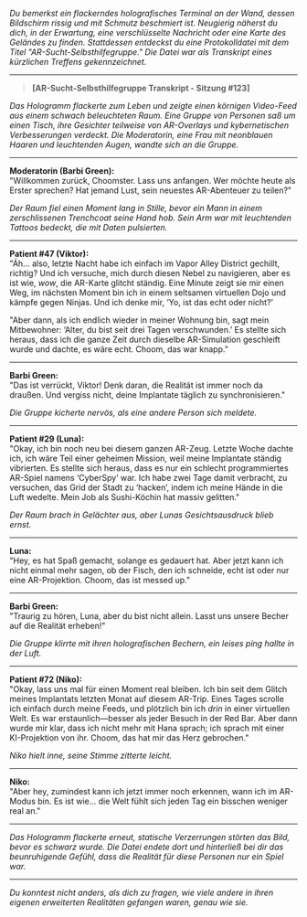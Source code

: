 _Du bemerkst ein flackerndes holografisches Terminal an der Wand, dessen Bildschirm rissig und mit Schmutz beschmiert ist. Neugierig näherst du dich, in der Erwartung, eine verschlüsselte Nachricht oder eine Karte des Geländes zu finden. Stattdessen entdeckst du eine Protokolldatei mit dem Titel "AR-Sucht-Selbsthilfegruppe." Die Datei war als Transkript eines kürzlichen Treffens gekennzeichnet._

---

> **[AR-Sucht-Selbsthilfegruppe Transkript - Sitzung #123]**

_Das Hologramm flackerte zum Leben und zeigte einen körnigen Video-Feed aus einem schwach beleuchteten Raum. Eine Gruppe von Personen saß um einen Tisch, ihre Gesichter teilweise von AR-Overlays und kybernetischen Verbesserungen verdeckt. Die Moderatorin, eine Frau mit neonblauen Haaren und leuchtenden Augen, wandte sich an die Gruppe._

---

**Moderatorin (Barbi Green):**  
"Willkommen zurück, Choomster. Lass uns anfangen. Wer möchte heute als Erster sprechen? Hat jemand Lust, sein neuestes AR-Abenteuer zu teilen?"

_Der Raum fiel einen Moment lang in Stille, bevor ein Mann in einem zerschlissenen Trenchcoat seine Hand hob. Sein Arm war mit leuchtenden Tattoos bedeckt, die mit Daten pulsierten._

---

**Patient #47 (Viktor):**  
"Äh... also, letzte Nacht habe ich einfach im Vapor Alley District gechillt, richtig? Und ich versuche, mich durch diesen Nebel zu navigieren, aber es ist wie, _wow_, die AR-Karte glitcht ständig. Eine Minute zeigt sie mir einen Weg, im nächsten Moment bin ich in einem seltsamen virtuellen Dojo und kämpfe gegen Ninjas. Und ich denke mir, ‘Yo, ist das echt oder nicht?’

"Aber dann, als ich endlich wieder in meiner Wohnung bin, sagt mein Mitbewohner: ‘Alter, du bist seit drei Tagen verschwunden.’ Es stellte sich heraus, dass ich die ganze Zeit durch dieselbe AR-Simulation geschleift wurde und dachte, es wäre echt. Choom, das war knapp."

---

**Barbi Green:**  
"Das ist verrückt, Viktor! Denk daran, die Realität ist immer noch da draußen. Und vergiss nicht, deine Implantate täglich zu synchronisieren."

_Die Gruppe kicherte nervös, als eine andere Person sich meldete._

---

**Patient #29 (Luna):**  
"Okay, ich bin noch neu bei diesem ganzen AR-Zeug. Letzte Woche dachte ich, ich wäre Teil einer geheimen Mission, weil meine Implantate ständig vibrierten. Es stellte sich heraus, dass es nur ein schlecht programmiertes AR-Spiel namens ‘CyberSpy’ war. Ich habe zwei Tage damit verbracht, zu versuchen, das Grid der Stadt zu ‘hacken’, indem ich meine Hände in die Luft wedelte. Mein Job als Sushi-Köchin hat massiv gelitten."

_Der Raum brach in Gelächter aus, aber Lunas Gesichtsausdruck blieb ernst._

---

**Luna:**  
"Hey, es hat Spaß gemacht, solange es gedauert hat. Aber jetzt kann ich nicht einmal mehr sagen, ob der Fisch, den ich schneide, echt ist oder nur eine AR-Projektion. Choom, das ist messed up."

---

**Barbi Green:**  
"Traurig zu hören, Luna, aber du bist nicht allein. Lasst uns unsere Becher auf die Realität erheben!"

*Die Gruppe klirrte mit ihren holografischen Bechern, ein leises *ping* hallte in der Luft.*

---

**Patient #72 (Niko):**  
"Okay, lass uns mal für einen Moment real bleiben. Ich bin seit dem Glitch meines Implantats letzten Monat auf diesem AR-Trip. Eines Tages scrolle ich einfach durch meine Feeds, und plötzlich bin ich _drin_ in einer virtuellen Welt. Es war erstaunlich—besser als jeder Besuch in der Red Bar. Aber dann wurde mir klar, dass ich nicht mehr mit Hana sprach; ich sprach mit einer KI-Projektion von ihr. Choom, das hat mir das Herz gebrochen."

_Niko hielt inne, seine Stimme zitterte leicht._

---

**Niko:**  
"Aber hey, zumindest kann ich jetzt immer noch erkennen, wann ich im AR-Modus bin. Es ist wie... die Welt fühlt sich jeden Tag ein bisschen weniger real an."

---

_Das Hologramm flackerte erneut, statische Verzerrungen störten das Bild, bevor es schwarz wurde. Die Datei endete dort und hinterließ bei dir das beunruhigende Gefühl, dass die Realität für diese Personen nur ein Spiel war._

---

_Du konntest nicht anders, als dich zu fragen, wie viele andere in ihren eigenen erweiterten Realitäten gefangen waren, genau wie sie._
